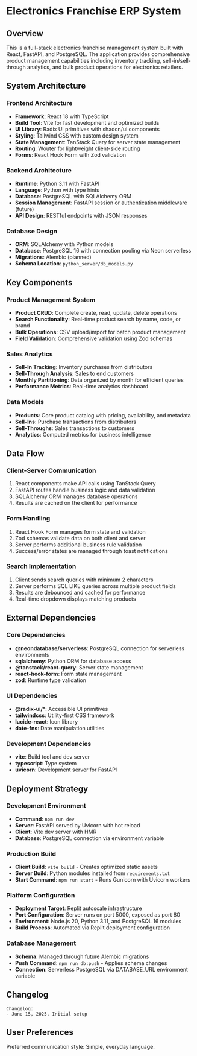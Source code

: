 # Electronics Franchise ERP System

## Overview

This is a full-stack electronics franchise management system built with React, FastAPI, and PostgreSQL. The application provides comprehensive product management capabilities including inventory tracking, sell-in/sell-through analytics, and bulk product operations for electronics retailers.

## System Architecture

### Frontend Architecture
- **Framework**: React 18 with TypeScript
- **Build Tool**: Vite for fast development and optimized builds
- **UI Library**: Radix UI primitives with shadcn/ui components
- **Styling**: Tailwind CSS with custom design system
- **State Management**: TanStack Query for server state management
- **Routing**: Wouter for lightweight client-side routing
- **Forms**: React Hook Form with Zod validation

### Backend Architecture
- **Runtime**: Python 3.11 with FastAPI
- **Language**: Python with type hints
- **Database**: PostgreSQL with SQLAlchemy ORM
- **Session Management**: FastAPI session or authentication middleware (future)
- **API Design**: RESTful endpoints with JSON responses

### Database Design
- **ORM**: SQLAlchemy with Python models
- **Database**: PostgreSQL 16 with connection pooling via Neon serverless
- **Migrations**: Alembic (planned)
- **Schema Location**: `python_server/db_models.py`

## Key Components

### Product Management System
- **Product CRUD**: Complete create, read, update, delete operations
- **Search Functionality**: Real-time product search by name, code, or brand
- **Bulk Operations**: CSV upload/import for batch product management
- **Field Validation**: Comprehensive validation using Zod schemas

### Sales Analytics
- **Sell-In Tracking**: Inventory purchases from distributors
- **Sell-Through Analysis**: Sales to end customers
- **Monthly Partitioning**: Data organized by month for efficient queries
- **Performance Metrics**: Real-time analytics dashboard

### Data Models
- **Products**: Core product catalog with pricing, availability, and metadata
- **Sell-Ins**: Purchase transactions from distributors
- **Sell-Throughs**: Sales transactions to customers
- **Analytics**: Computed metrics for business intelligence

## Data Flow

### Client-Server Communication
1. React components make API calls using TanStack Query
2. FastAPI routes handle business logic and data validation
3. SQLAlchemy ORM manages database operations
4. Results are cached on the client for performance

### Form Handling
1. React Hook Form manages form state and validation
2. Zod schemas validate data on both client and server
3. Server performs additional business rule validation
4. Success/error states are managed through toast notifications

### Search Implementation
1. Client sends search queries with minimum 2 characters
2. Server performs SQL LIKE queries across multiple product fields
3. Results are debounced and cached for performance
4. Real-time dropdown displays matching products

## External Dependencies

### Core Dependencies
- **@neondatabase/serverless**: PostgreSQL connection for serverless environments
- **sqlalchemy**: Python ORM for database access
- **@tanstack/react-query**: Server state management
- **react-hook-form**: Form state management
- **zod**: Runtime type validation

### UI Dependencies
- **@radix-ui/***: Accessible UI primitives
- **tailwindcss**: Utility-first CSS framework
- **lucide-react**: Icon library
- **date-fns**: Date manipulation utilities

### Development Dependencies
- **vite**: Build tool and dev server
- **typescript**: Type system
- **uvicorn**: Development server for FastAPI

## Deployment Strategy

### Development Environment
- **Command**: `npm run dev`
- **Server**: FastAPI served by Uvicorn with hot reload
- **Client**: Vite dev server with HMR
- **Database**: PostgreSQL connection via environment variable

### Production Build
- **Client Build**: `vite build` - Creates optimized static assets
- **Server Build**: Python modules installed from `requirements.txt`
- **Start Command**: `npm run start` - Runs Gunicorn with Uvicorn workers

### Platform Configuration
- **Deployment Target**: Replit autoscale infrastructure
- **Port Configuration**: Server runs on port 5000, exposed as port 80
- **Environment**: Node.js 20, Python 3.11, and PostgreSQL 16 modules
- **Build Process**: Automated via Replit deployment configuration

### Database Management
- **Schema**: Managed through future Alembic migrations
- **Push Command**: `npm run db:push` - Applies schema changes
- **Connection**: Serverless PostgreSQL via DATABASE_URL environment variable

## Changelog

```
Changelog:
- June 15, 2025. Initial setup
```

## User Preferences

Preferred communication style: Simple, everyday language.